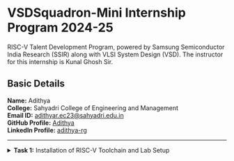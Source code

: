 #  VSDSquadron-Mini Internship Program 2024-25

RISC-V Talent Development Program, powered by Samsung Semiconductor India Research (SSIR) along with VLSI System Design (VSD). The instructor for this internship is Kunal Ghosh Sir.

##  Basic Details

**Name:** Adithya  
**College:** Sahyadri College of Engineering and Management  
**Email ID:** adithyar.ec23@sahyadri.edu.in  
**GitHub Profile:** [Adithya](https://github.com/adithyarg?tab=repositories)  
**LinkedIn Profile:** [adithya-rg](https://www.linkedin.com/in/adithya-rg-74a23b293/)

----------------------------------------------------------------------------------------------------------------

<details>
<summary><b>Task 1:</b> Installation of RISC-V Toolchain and Lab Setup</summary>   
<br>

### **1. Attended Workflow Session**
To understand the flow of all 6 tasks, a workflow session was attended as part of the project initiation.  
![Workflow Session](https://github.com/adithyarg/samsung-riscv/blob/bf97b46df7c167c4adeb9452fd71c22ff97f8572/Task%20-%201/program%20flow%20meeting.png)

---

### **2. Installed Ubuntu 18.04 LTS on Oracle Virtual Machine Box**
- Downloaded the RISC-V workshop VDI file.
- Installed Oracle VirtualBox and created a virtual machine with the following specifications:
  - **RAM:** 4 GB  
  - **CPU Cores:** 2  
  - **Operating System:** Linux-based Ubuntu 18.04 LTS
- Successfully set up the virtual environment and folder structure for further tasks.

![Ubuntu and VMBox Installation](https://github.com/adithyarg/samsung-riscv/blob/02f5373bd8c49656c3451b399060c7010b2eb032/Task%20-%201/Ubuntu%20and%20VMBox%20Installation.png)

---

### **3. Created and Tested a given Lab C Program**
- Opened the terminal in Ubuntu and navigated to the correct directory using:
  ```bash
  $ cd 

------------------------------------------------------------------------------------------------------------------
